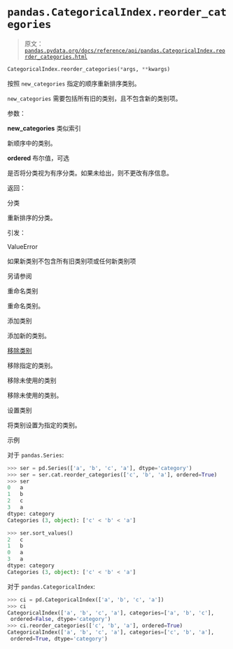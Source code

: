 # `pandas.CategoricalIndex.reorder_categories`

> 原文：[`pandas.pydata.org/docs/reference/api/pandas.CategoricalIndex.reorder_categories.html`](https://pandas.pydata.org/docs/reference/api/pandas.CategoricalIndex.reorder_categories.html)

```py
CategoricalIndex.reorder_categories(*args, **kwargs)
```

按照 `new_categories` 指定的顺序重新排序类别。

`new_categories` 需要包括所有旧的类别，且不包含新的类别项。

参数：

**new_categories** 类似索引

新顺序中的类别。

**ordered** 布尔值，可选

是否将分类视为有序分类。如果未给出，则不更改有序信息。

返回：

分类

重新排序的分类。

引发：

ValueError

如果新类别不包含所有旧类别项或任何新类别项

另请参阅

重命名类别

重命名类别。

添加类别

添加新的类别。

[移除类别](https://pandas.pydata.org/docs/reference/api/pandas.CategoricalIndex.remove_categories.html#pandas.CategoricalIndex.remove_categories "pandas.CategoricalIndex.remove_categories")

移除指定的类别。

移除未使用的类别

移除未使用的类别。

设置类别

将类别设置为指定的类别。

示例

对于 `pandas.Series`:

```py
>>> ser = pd.Series(['a', 'b', 'c', 'a'], dtype='category')
>>> ser = ser.cat.reorder_categories(['c', 'b', 'a'], ordered=True)
>>> ser
0   a
1   b
2   c
3   a
dtype: category
Categories (3, object): ['c' < 'b' < 'a'] 
```

```py
>>> ser.sort_values()
2   c
1   b
0   a
3   a
dtype: category
Categories (3, object): ['c' < 'b' < 'a'] 
```

对于 `pandas.CategoricalIndex`:

```py
>>> ci = pd.CategoricalIndex(['a', 'b', 'c', 'a'])
>>> ci
CategoricalIndex(['a', 'b', 'c', 'a'], categories=['a', 'b', 'c'],
 ordered=False, dtype='category')
>>> ci.reorder_categories(['c', 'b', 'a'], ordered=True)
CategoricalIndex(['a', 'b', 'c', 'a'], categories=['c', 'b', 'a'],
 ordered=True, dtype='category') 
```
